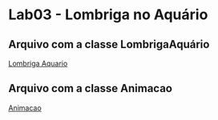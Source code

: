 # Lab03 - Lombriga no Aquário

## Arquivo com a classe LombrigaAquário

[Lombriga Aquario](https://github.com/LucJRibas/MC322-Laboratorios/blob/main/lab03/AquarioLombriga.java)

## Arquivo com a classe Animacao

[Animacao](https://github.com/LucJRibas/MC322-Laboratorios/blob/main/lab03/Animacao.java)

